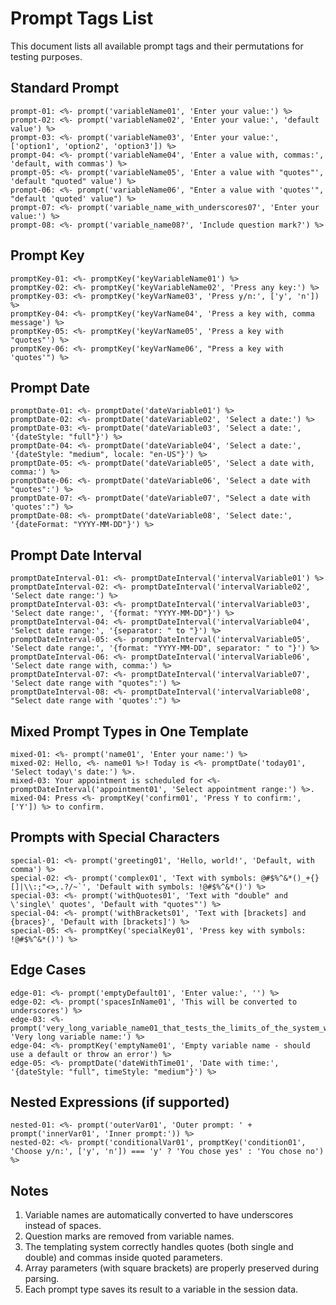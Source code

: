 # Prompt Tags List

This document lists all available prompt tags and their permutations for testing purposes.

## Standard Prompt

```
prompt-01: <%- prompt('variableName01', 'Enter your value:') %>
prompt-02: <%- prompt('variableName02', 'Enter your value:', 'default value') %>
prompt-03: <%- prompt('variableName03', 'Enter your value:', ['option1', 'option2', 'option3']) %>
prompt-04: <%- prompt('variableName04', 'Enter a value with, commas:', 'default, with commas') %>
prompt-05: <%- prompt('variableName05', 'Enter a value with "quotes"', 'default "quoted" value') %>
prompt-06: <%- prompt('variableName06', "Enter a value with 'quotes'", "default 'quoted' value") %>
prompt-07: <%- prompt('variable_name_with_underscores07', 'Enter your value:') %>
prompt-08: <%- prompt('variable_name08?', 'Include question mark?') %>
```

## Prompt Key

```
promptKey-01: <%- promptKey('keyVariableName01') %>
promptKey-02: <%- promptKey('keyVariableName02', 'Press any key:') %>
promptKey-03: <%- promptKey('keyVarName03', 'Press y/n:', ['y', 'n']) %>
promptKey-04: <%- promptKey('keyVarName04', 'Press a key with, comma message') %>
promptKey-05: <%- promptKey('keyVarName05', 'Press a key with "quotes"') %>
promptKey-06: <%- promptKey('keyVarName06', "Press a key with 'quotes'") %>
```

## Prompt Date

```
promptDate-01: <%- promptDate('dateVariable01') %>
promptDate-02: <%- promptDate('dateVariable02', 'Select a date:') %>
promptDate-03: <%- promptDate('dateVariable03', 'Select a date:', '{dateStyle: "full"}') %>
promptDate-04: <%- promptDate('dateVariable04', 'Select a date:', '{dateStyle: "medium", locale: "en-US"}') %>
promptDate-05: <%- promptDate('dateVariable05', 'Select a date with, comma:') %>
promptDate-06: <%- promptDate('dateVariable06', 'Select a date with "quotes":') %>
promptDate-07: <%- promptDate('dateVariable07', "Select a date with 'quotes':") %>
promptDate-08: <%- promptDate('dateVariable08', 'Select date:', '{dateFormat: "YYYY-MM-DD"}') %>
```

## Prompt Date Interval

```
promptDateInterval-01: <%- promptDateInterval('intervalVariable01') %>
promptDateInterval-02: <%- promptDateInterval('intervalVariable02', 'Select date range:') %>
promptDateInterval-03: <%- promptDateInterval('intervalVariable03', 'Select date range:', '{format: "YYYY-MM-DD"}') %>
promptDateInterval-04: <%- promptDateInterval('intervalVariable04', 'Select date range:', '{separator: " to "}') %>
promptDateInterval-05: <%- promptDateInterval('intervalVariable05', 'Select date range:', '{format: "YYYY-MM-DD", separator: " to "}') %>
promptDateInterval-06: <%- promptDateInterval('intervalVariable06', 'Select date range with, comma:') %>
promptDateInterval-07: <%- promptDateInterval('intervalVariable07', 'Select date range with "quotes":') %>
promptDateInterval-08: <%- promptDateInterval('intervalVariable08', "Select date range with 'quotes':") %>
```

## Mixed Prompt Types in One Template

```
mixed-01: <%- prompt('name01', 'Enter your name:') %>
mixed-02: Hello, <%- name01 %>! Today is <%- promptDate('today01', 'Select today\'s date:') %>.
mixed-03: Your appointment is scheduled for <%- promptDateInterval('appointment01', 'Select appointment range:') %>.
mixed-04: Press <%- promptKey('confirm01', 'Press Y to confirm:', ['Y']) %> to confirm.
```

## Prompts with Special Characters

```
special-01: <%- prompt('greeting01', 'Hello, world!', 'Default, with comma') %>
special-02: <%- prompt('complex01', 'Text with symbols: @#$%^&*()_+{}[]|\\:;"<>,.?/~`', 'Default with symbols: !@#$%^&*()') %>
special-03: <%- prompt('withQuotes01', 'Text with "double" and \'single\' quotes', 'Default with "quotes"') %>
special-04: <%- prompt('withBrackets01', 'Text with [brackets] and {braces}', 'Default with [brackets]') %>
special-05: <%- promptKey('specialKey01', 'Press key with symbols: !@#$%^&*()') %>
```

## Edge Cases

```
edge-01: <%- prompt('emptyDefault01', 'Enter value:', '') %>
edge-02: <%- prompt('spacesInName01', 'This will be converted to underscores') %>
edge-03: <%- prompt('very_long_variable_name01_that_tests_the_limits_of_the_system_with_many_characters', 'Very long variable name:') %>
edge-04: <%- promptKey('emptyName01', 'Empty variable name - should use a default or throw an error') %>
edge-05: <%- promptDate('dateWithTime01', 'Date with time:', '{dateStyle: "full", timeStyle: "medium"}') %>
```

## Nested Expressions (if supported)

```
nested-01: <%- prompt('outerVar01', 'Outer prompt: ' + prompt('innerVar01', 'Inner prompt:')) %>
nested-02: <%- prompt('conditionalVar01', promptKey('condition01', 'Choose y/n:', ['y', 'n']) === 'y' ? 'You chose yes' : 'You chose no') %>
```

## Notes

1. Variable names are automatically converted to have underscores instead of spaces.
2. Question marks are removed from variable names.
3. The templating system correctly handles quotes (both single and double) and commas inside quoted parameters.
4. Array parameters (with square brackets) are properly preserved during parsing.
5. Each prompt type saves its result to a variable in the session data. 